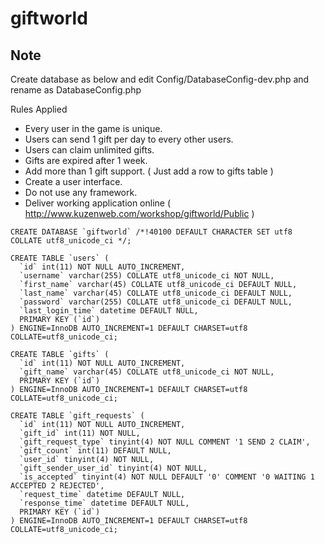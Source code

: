 # giftworld

## Note

Create database as below and edit Config/DatabaseConfig-dev.php and rename as DatabaseConfig.php


Rules Applied

* Every user in the game is unique.
* Users can send 1 gift per day to every other users.
* Users can claim unlimited gifts.
* Gifts are expired after 1 week.
* Add more than 1 gift support. ( Just add a row to gifts table )
* Create a user interface.
* Do not use any framework.
* Deliver working application online ( http://www.kuzenweb.com/workshop/giftworld/Public )



```
CREATE DATABASE `giftworld` /*!40100 DEFAULT CHARACTER SET utf8 COLLATE utf8_unicode_ci */;

CREATE TABLE `users` (
  `id` int(11) NOT NULL AUTO_INCREMENT,
  `username` varchar(255) COLLATE utf8_unicode_ci NOT NULL,
  `first_name` varchar(45) COLLATE utf8_unicode_ci DEFAULT NULL,
  `last_name` varchar(45) COLLATE utf8_unicode_ci DEFAULT NULL,
  `password` varchar(255) COLLATE utf8_unicode_ci DEFAULT NULL,
  `last_login_time` datetime DEFAULT NULL,
  PRIMARY KEY (`id`)
) ENGINE=InnoDB AUTO_INCREMENT=1 DEFAULT CHARSET=utf8 COLLATE=utf8_unicode_ci;

CREATE TABLE `gifts` (
  `id` int(11) NOT NULL AUTO_INCREMENT,
  `gift_name` varchar(45) COLLATE utf8_unicode_ci NOT NULL,
  PRIMARY KEY (`id`)
) ENGINE=InnoDB AUTO_INCREMENT=1 DEFAULT CHARSET=utf8 COLLATE=utf8_unicode_ci;

CREATE TABLE `gift_requests` (
  `id` int(11) NOT NULL AUTO_INCREMENT,
  `gift_id` int(11) NOT NULL,
  `gift_request_type` tinyint(4) NOT NULL COMMENT '1 SEND 2 CLAIM',
  `gift_count` int(11) DEFAULT NULL,
  `user_id` tinyint(4) NOT NULL,
  `gift_sender_user_id` tinyint(4) NOT NULL,
  `is_accepted` tinyint(4) NOT NULL DEFAULT '0' COMMENT '0 WAITING 1 ACCEPTED 2 REJECTED',
  `request_time` datetime DEFAULT NULL,
  `response_time` datetime DEFAULT NULL,
  PRIMARY KEY (`id`)
) ENGINE=InnoDB AUTO_INCREMENT=1 DEFAULT CHARSET=utf8 COLLATE=utf8_unicode_ci;
```

